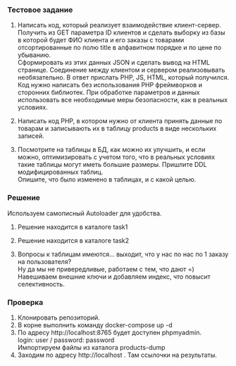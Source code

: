 ### Тестовое задание ###

1) Написать код, который реализует взаимодействие клиент-сервер. <br>
Получить из GET параметра ID клиентов и сделать выборку из базы в которой будет ФИО клиента и его заказы с товарами отсортированные по полю title в алфавитном порядке и по цене по убыванию.<br>
Сформировать из этих данных JSON и сделать вывод на HTML странице. Соединение между клиентом и сервером реализовывать необязательно. В ответ прислать PHP, JS, HTML, который получился. Код нужно написать без использования PHP фреймворков и сторонних библиотек. При обработке параметров и данных использовать все необходимые меры безопасности, как в реальных условиях.<br>

2) Написать код PHP, в котором нужно от клиента принять данные по товарам и записывають их в таблицу products в виде нескольких записей.

3) Посмотрите на таблицы в БД, как можно их улучшить, и если можно, оптимизировать с учетом того, что в реальных условиях такие таблицы могут иметь большие размеры. Пришлите DDL модифицированных таблиц. <br>
   Опишите, что было изменено в таблицах, и с какой целью.

### Решение ###

Используем самописный Autoloader для удобства.

1) Решение находится в каталоге task1

2) Решение находится в каталоге task2

3) Вопросы к таблицам имеются... выходит, что у нас по нас по 1 заказу на пользователя? <br>
Ну да мы не привередливые, работаем с тем, что дают =) <br>
Навешиваем внешние ключи и добавляем индекс, что повысит селективность.

### Проверка ###

1. Клонировать репозиторий.
2. В корне выполнить команду docker-compose up -d
3. По адресу http://localhost:8765 будет доступен phpmyadmin. <br>
login: user / password: password <br> 
Импортируем файлы из каталога products-dump
4. Заходим по адресу http://localhost . Там ссылочки на результаты.